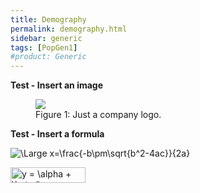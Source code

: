 ```yaml
---
title: Demography
permalink: demography.html
sidebar: generic
tags: [PopGen1]
#product: Generic
---
```


<p><strong>Test - Insert an image</strong></p>

<figure>
    <a href="http://adriangeerre.github.io/popgen.github.io/assets/images/crypt.jpg"><img src="http://adriangeerre.github.io/popgen.github.io/assets/images/crypt.jpg"></a>
    <figcaption>Figure 1: Just a company logo.</figcaption>
</figure>

<!--<img src="http://adriangeerre.github.io/popgen.github.io/assets/images/crypt.jpg">-->

<p><strong>Test - Insert a formula</strong></p>

<img src="https://latex.codecogs.com/svg.latex?\Large&space;x=\frac{-b\pm\sqrt{b^2-4ac}}{2a}" title="\Large x=\frac{-b\pm\sqrt{b^2-4ac}}{2a}" />

<img src="https://bit.ly/32quTWj" align="center" border="0" alt="y =  \alpha +  \beta * x" width="120" height="25" />   <!--http://www.sciweavers.org/free-online-latex-equation-editor-->





